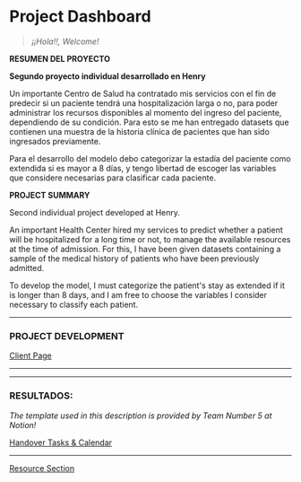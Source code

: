 # Project Dashboard

> *¡¡Hola!!, Welcome!*
> 

**RESUMEN DEL PROYECTO**

**Segundo proyecto individual desarrollado en Henry**

Un importante Centro de Salud ha contratado mis servicios con el fin de predecir si un paciente tendrá una hospitalización larga o no, para poder administrar los recursos disponibles al momento del ingreso del paciente, dependiendo de su condición. Para esto se me han entregado datasets que contienen una muestra de la historia clínica de pacientes que han sido ingresados previamente.

Para el desarrollo del modelo debo categorizar la estadía del paciente como extendida si es mayor a 8 días, y tengo libertad de escoger las variables que considere necesarias para clasificar cada paciente.

**PROJECT SUMMARY**

Second individual project developed at Henry.

An important Health Center hired my services to predict whether a patient will be hospitalized for a long time or not, to manage the available resources at the time of admission. For this, I have been given datasets containing a sample of the medical history of patients who have been previously admitted.

To develop the model, I must categorize the patient's stay as extended if it is longer than 8 days, and I am free to choose the variables I consider necessary to classify each patient.

---

### PROJECT DEVELOPMENT

[Client Page](https://www.notion.so/Client-Page-3b7ffae5d87141ae804f4869c80ace5f)

---

---

### RESULTADOS:

*The template used  in this description is provided by Team Number 5 at Notion!* 

[Handover Tasks & Calendar](https://www.notion.so/3af7cdb8eddb44f891242b15e828f991)

---

[Resource Section](https://www.notion.so/822bb3e2fa6f4d7b85d27eeee0be6b7d)